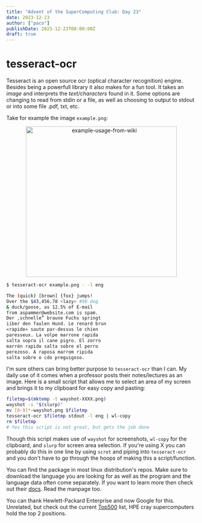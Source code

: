 ```yaml
---
title: "Advent of the SuperComputing Club: Day 23"
date: 2023-12-23
author: ["paco"]
publishDate: 2023-12-23T08:00:00Z
draft: true 
---
```



# tesseract-ocr

Tesseract is an open source ocr (optical character recognition) engine. 
Besides being a powerfull library it also makes for a fun tool. It takes an *image* and interprets the *text/characters* found in it. Some options are changing to read from stdin or a file, as well as choosing to output to stdout or into some file .pdf, txt, etc.

Take for example the image `example.png`:

<div style="text-align:center" >
    <img src="/post-media/tesseract-example.png" alt="example-usage-from-wiki" width="400"/>
</div>

```bash
$ tesseract-ocr example.png - -l eng

The (quick) [brown] {fox} jumps!
Over the $43,456.78 <lazy> #90 dog
& duck/goose, as 12.5% of E-mail
from aspammer@website.com is spam.
Der ,schnelle” braune Fuchs springt
iiber den faulen Hund. Le renard brun
«rapide» saute par-dessus le chien
paresseux. La volpe marrone rapida
salta sopra il cane pigro. El zorro
marrén rapido salta sobre el perro
perezoso. A raposa marrom ripida
salta sobre o cdo preguigoso.
```

I'm sure others can bring better purpose to `tesseract-ocr` than I can. My daily use of it comes when a professor posts their notes/lectures as an image. Here is a small script that allows me to select an area of my screen and brings it to my clipboard for easy copy and pasting:
```bash
filetmp=$(mktemp -t wayshot-XXXX.png)
wayshot -s "$(slurp)" 
mv [0-9]*-wayshot.png $filetmp
tesseract-ocr $filetmp stdout -l eng | wl-copy
rm $filetmp
# Yes this script is not great, but gets the job done
```

Though this script makes use of `wayshot` for screenshots, `wl-copy` for the clipboard, and `slurp` for screen area selection. If you're using X you can probably do this in one line by using `scrot` and piping into `tesseract-ocr` and you don't have to go through the hoops of making this a script/function.


You can find the package in most linux distribution's repos. Make sure to download the language you are looking for as well as the program and the language data often come separately. If you want to learn more then check out their [docs](https://github.com/tesseract-ocr/tessdoc#usage). Read the manpage too.

You can thank Hewlett-Packard Enterprise and now Google for this. Unrelated, but check out the current [Top500](https://top500.org/lists/top500/list/2023/11/) list, HPE cray supercomputers hold the top 2 positions.
